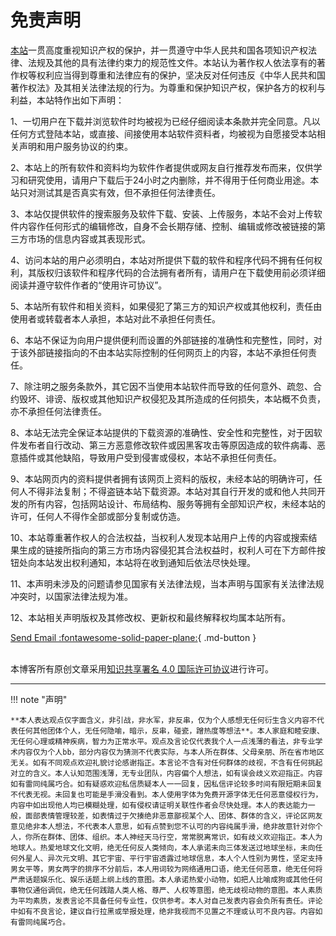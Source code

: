 # 免责声明

[本站](https://wcowin.work/)一贯高度重视知识产权的保护，并一贯遵守中华人民共和国各项知识产权法律、法规及其他的具有法律约束力的规范性文件。本站认为著作权人依法享有的著作权等权利应当得到尊重和法律应有的保护，坚决反对任何违反《中华人民共和国著作权法》及其相关法律法规的行为。为尊重和保护知识产权，保护各方的权利与利益，本站特作出如下声明：

1、一切用户在下载并浏览软件时均被视为已经仔细阅读本条款并完全同意。凡以任何方式登陆本站，或直接、间接使用本站软件资料者，均被视为自愿接受本站相关声明和用户服务协议的约束。

2、本站上的所有软件和资料均为软件作者提供或网友自行推荐发布而来，仅供学习和研究使用，请用户下载后于24小时之内删除，并不得用于任何商业用途。本站只对测试其是否真实有效，但不承担任何法律责任。

3、本站仅提供软件的搜索服务及软件下载、安装、上传服务，本站不会对上传软件内容作任何形式的编辑修改，自身不会长期存储、控制、编辑或修改被链接的第三方市场的信息内容或其表现形式。

4、访问本站的用户必须明白，本站对所提供下载的软件和程序代码不拥有任何权利，其版权归该软件和程序代码的合法拥有者所有，请用户在下载使用前必须详细阅读并遵守软件作者的“使用许可协议”。

5、本站所有软件和相关资料，如果侵犯了第三方的知识产权或其他权利，责任由使用者或转载者本人承担，本站对此不承担任何责任。

6、本站不保证为向用户提供便利而设置的外部链接的准确性和完整性，同时，对于该外部链接指向的不由本站实际控制的任何网页上的内容，本站不承担任何责任。

7、除注明之服务条款外，其它因不当使用本站软件而导致的任何意外、疏忽、合约毁坏、诽谤、版权或其他知识产权侵犯及其所造成的任何损失，本站概不负责，亦不承担任何法律责任。

8、本站无法完全保证本站提供的下载资源的准确性、安全性和完整性，对于因软件发布者自行改动、第三方恶意修改软件或因黑客攻击等原因造成的软件病毒、恶意插件或其他缺陷，导致用户受到侵害或侵权，本站不承担任何责任。

9、本站网页内的资料提供者拥有该网页上资料的版权，未经本站的明确许可，任何人不得非法复制；不得盗链本站下载资源。本站对其自行开发的或和他人共同开发的所有内容，包括网站设计、布局结构、服务等拥有全部知识产权，未经本站的许可，任何人不得作全部或部分复制或仿造。

10、本站尊重著作权人的合法权益，当权利人发现本站用户上传的内容或搜索结果生成的链接所指向的第三方市场内容侵犯其合法权益时，权利人可在下方邮件按钮处向本站发出权利通知，本站将在收到通知后依法尽快处理。

11、本声明未涉及的问题请参见国家有关法律法规，当本声明与国家有关法律法规冲突时，以国家法律法规为准。

12、本站相关声明版权及其修改权、更新权和最终解释权均属本站所有。

[Send Email :fontawesome-solid-paper-plane:](mailto:<wcowin@qq.com>){ .md-button }

<a rel="license" href="http://creativecommons.org/licenses/by/4.0/"></a><br />本博客所有原创文章采用<a rel="license" href="http://creativecommons.org/licenses/by/4.0/" target="_blank">知识共享署名 4.0 国际许可协议</a>进行许可。


---

!!! note "声明"

    **本人表达观点仅字面含义，非引战，非水军，非反串，仅为个人感想无任何衍生含义内容不代表任何其他团体个人，无任何隐喻，暗示，反串，碰瓷，蹭热度等想法**。本人家庭和睦安康、无任何心理或精神疾病，智力为正常水平。观点及言论仅代表我个人一点浅薄的看法，非专业学术内容仅为个人bb，部分内容仅为猜测不代表实际，与本人所在群体、父母亲朋、所在省市地区无关。如有不同观点欢迎礼貌讨论感谢指正。本言论不含有对任何群体的歧视，不含有任何挑起对立的含义。本人认知范围浅薄，无专业团队，内容偏个人想法，如有误会歧义欢迎指正。内容如有雷同纯属巧合。如有疑惑欢迎私信质疑本人一一回复，因私信评论较多时间有限短期未回复不代表无视。未回复也可能是手滑没看到。本人使用字体为免费开源字体无任何恶意侵权行为，内容中如出现他人均已模糊处理，如有侵权请证明关联性作者会尽快处理。本人的表达能力一般，面部表情管理较差，如表情过于欠揍绝非恶意鄙视某个人、团体、群体的含义，评论区网友意见绝非本人想法，不代表本人意思，如有点赞到您不认可的内容纯属手滑，绝非故意针对你个人，你所在群体、团体、组织。本人神经天马行空，常常脱离常识，如有歧义欢迎指正。本人为地球人。热爱地球文化文明，绝无任何反人类倾向，本人承诺未向三体发送过地球坐标，未向任何外星人、异次元文明、其它宇宙、平行宇宙透露过地球信息，本人个人性别为男性，坚定支持男女平等，男女两字的排序不分前后，本人用词较为网络通用口语，绝无任何恶意，绝无任何将严肃话题娱乐化、娱乐话题上纲上线的意图。本人承诺热爱小动物，如把人比喻成狗或其他任何事物仅通俗调侃，绝无任何践踏人类人格、尊严、人权等意图，绝无歧视动物的意图。本人素质为平均素质，发表言论不具备任何专业性，仅供参考。本人对自己发表内容会负所有责任。评论中如有不良言论，建议自行拉黑或举报处理，绝非我视而不见置之不理或认可不良内容。内容如有雷同纯属巧合。